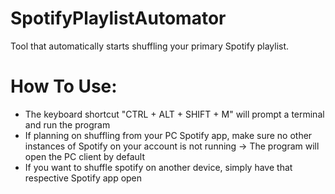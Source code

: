 # SpotifyPlaylistAutomator
Tool that automatically starts shuffling your primary Spotify playlist.

# How To Use:
- The keyboard shortcut "CTRL + ALT + SHIFT + M" will prompt a terminal and run the program
- If planning on shuffling from your PC Spotify app, make sure no other instances of Spotify on your account is not running -> The program will open the PC client by default
- If you want to shuffle spotify on another device, simply have that respective Spotify app open
